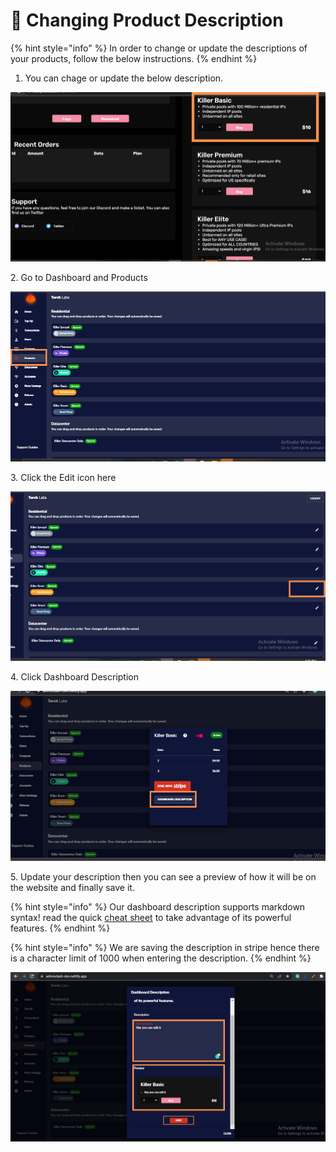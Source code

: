 # 📜 Changing Product Description

{% hint style="info" %}
In order to change or update the descriptions of your products, follow the below instructions.&#x20;
{% endhint %}

1. You can chage or update the below description.&#x20;

![](<../.gitbook/assets/1 (90).png>)

2\. Go to Dashboard and Products

![](<../.gitbook/assets/1 (91).png>)

3\. Click the Edit icon here

![](<../.gitbook/assets/1 (92).png>)

4\. Click Dashboard Description&#x20;

![](<../.gitbook/assets/1 (94).png>)

5\. Update your description then you can see a  preview of how it will be on the website and finally save it.&#x20;

{% hint style="info" %}
Our dashboard description supports markdown syntax! read the quick [cheat sheet](https://www.markdownguide.org/cheat-sheet/) to take advantage of its powerful features.
{% endhint %}

{% hint style="info" %}
We are saving the description in stripe hence there is a character limit of 1000 when entering the description.
{% endhint %}

![](<../.gitbook/assets/1 (95).png>)
